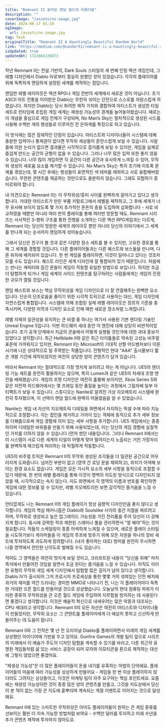 ```yaml
---
title: "Remnant II 놀라운 랜덤 월드의 아름다움"
description: ""
coverImage: "/assets/no-image.jpg"
date: 2024-08-17 01:10
ogImage:
  url: /assets/no-image.jpg
tag: Tech
originalTitle: "Remnant II A Hauntingly Beautiful Random World"
link: "https://medium.com/@xander51/remnant-ii-a-hauntingly-beautiful-random-world-25f39d1bbe81"
isUpdated: true
updatedAt: 1723864236873
---
```


작년 Remnant II는 전설 기반의, Dark Souls 스타일의 세 번째 인칭 액션 게임인데, 그 레벨 디자인에서 Diablo IV로부터 절실히 원했던 것이 있었습니다: 각각의 플레이어를 위해 독특하게 랜덤하게 설정된 세계를 제작하는 점입니다.

랜덤한 레벨 레이아웃은 액션 RPG나 게임 전반의 세계에서 새로운 것이 아닙니다. 초기 ASCII 아트 전통을 이어받은 Diablo는 무한히 섞이는 던전으로 스스로를 자랑스럽게 하였습니다. 하지만 Diablo는 당시 화려한 제작 가치와 결합하여 아티스트가 생성한 타일 세트로 런타임에 조립된 게임 세계는 재생성 가능성의 경계를 늘어놓아왔습니다. 때로는 이 개념을 중심으로 게임 전체가 구성되며, No Man’s Sky는 절차적으로 생성된 시드를 사용해 수백만 개의 행성들로 이루어진 전 은하계를 특징으로 하고 있습니다.

이 방식에는 많은 잠재적인 단점이 있습니다. 아티스트와 디자이너들이 시스템에 대해 충분한 입력이나 통제권이 없다면 무작위 세상들이 혼란스럽게 보일 수 있습니다. 사람들에 의한 논리가 없으면 결과물은 시각적으로 흥미롭게 보일 수 있지만, 게임을 실제로 즐겁게 만드는 공간의 균형이 없을 수 있습니다. 그러나 너무 많은 입력 또한 좋지 않을 수 있습니다. 너무 많이 개입하면 각 공간이 다른 공간과 유사하게 느껴질 수 있어, 무작위 생성의 새로움 요소를 제거할 수 있습니다. No Man’s Sky는 특히 초기에 이토록 문제를 겪었는데, 몇 시간 후에는 행성들이 표면적인 색 테마를 제외하고 서로 융합해버렸습니다. 무한한 콘텐츠를 제공하는 것만으로도 충분하지 않습니다. 그래도 모험하기 흥미로워야 합니다.

내 의견으로는 Remnant II는 이 무작위성/흥미 사이를 완벽하게 걸어가고 있다고 생각합니다. 거대한 아티스트가 만든 부품 카탈로그에서 레벨을 제작하고, 그 후에 세계가 너무 유사해 보이지 않도록 몇 가지 추가적인 혼돈의 층을 도입하여 삽화합니다 - 서로 비교하였을 때뿐만 아니라 여러 번의 플레이를 통해 여러번 방문할 때도. Remnant 시리즈는 서사적인 3-행위 구조를 통한 진행을 소개하는 다른 액션 RPG게임과는 다르게, Remnant II는 당신이 방문한 세계의 레이아웃 뿐만 아니라 당신의 이야기에서 그 세계를 만나게 되는 순서까지 랜덤하게 섞어놓습니다.

<!-- seedividend - 사각형 -->

<ins class="adsbygoogle"
     style="display:block"
     data-ad-client="ca-pub-4877378276818686"
     data-ad-slot="1898504329"
     data-ad-format="auto"
     data-full-width-responsive="true"></ins>

<script>
     (adsbygoogle = window.adsbygoogle || []).push({});
</script>

그래서 당신은 친구가 볼 것과 같은 다양한 장소 세트를 볼 수 있지만, 고유한 경로를 통해 그 세계를 경험할 것입니다. 다른 플레이어들과는 다른 퀘스트와 보스들을 만나며, 다른 위치에 배치되어 있습니다. 한 번 게임을 플레이하면, 이것이 일어나고 있다는 것조차 모를 수도 있습니다. 퀘스트 라인은 세계 디자인에 잘 통합되어 있기 때문입니다. 처음에는 만나는 캐릭터와 잠긴 문들이 게임이 작동할 유일한 방법으로 보입니다. 하지만 조금 더 탐험하게 되거나 게임 세계의 사이드 컨텐츠를 탐구하려는 사람들에게는 게임의 진정한 규모가 열릴 것입니다.

랜덤 퀘스트와 보스는 핵심 무작위성을 게임 디자인으로 더 잘 연결해주는 완벽한 요소입니다. 단순히 단조로움을 줄이기 위한 시각적 트릭으로 사용하는 대신, 게임 디자인에 자연스럽게 통합됩니다. 시스템에 의해 조합된 실제 레벨 레이아웃은 장르의 기준을 충족시키며, 다양한 미학과 디자인 요소로 인해 매번 새로운 장소처럼 느껴집니다.

레벨 자체의 일관성을 유지하는 큰 비결 중 하나는 여기서 사용된 기본 렌더링 기술인 Unreal Engine 5입니다. 이번 하드웨어 세대 동안 이 엔진에 대해 상당히 비판적이었습니다. 초기 공개 단계에서 지금의 콘솔에서 어떻게 실행될 것인가에 대한 과대 홍보가 있었다고 생각합니다. 최근 Hellblade II와 같은 최근 타이틀들로 약속된 고성능 비주얼 표준에 가까워지고 있지만, Remnant II는 Microsoft의 기대작 선형 어드벤처보다 이른 시기에 나온 상대적으로 덜 주목받는 작품입니다. 전형적인 현대 "AAA" 출시물보다 짧은 개발 기간에 제작되었지만 여전히 상당한 양의 콘텐츠가 담겨 있습니다.

따라서 Remnant II는 절대적으로 가장 멋지게 보이려고 하는 게 아닙니다. UE5의 렌더링 기능 세트를 완전히 활용하지는 않으며, 특히 Lumen과 같은 UE5의 차세대 조명 엔진을 배제했습니다. 게임의 조명 디자인은 여전히 훌륭해 보이지만, Xbox Series S와 같은 저전력 하드웨어에서는 몇 프레임 동안 품질을 높이는 과정에서 그림자에 일부 아티팩트가 보일 수 있습니다. 스튜디오는 Nanite로 알려진 가상 지오메트리 시스템에 완전히 투자했으며, 이 선택이 랜덤 월드에 완벽히 어울렸음을 알 수 있었습니다.

<!-- seedividend - 사각형 -->

<ins class="adsbygoogle"
     style="display:block"
     data-ad-client="ca-pub-4877378276818686"
     data-ad-slot="1898504329"
     data-ad-format="auto"
     data-full-width-responsive="true"></ins>

<script>
     (adsbygoogle = window.adsbygoogle || []).push({});
</script>

Nanite는 게임 내 자산의 지오메트릭 디테일을 화면에서 차지하는 픽셀 수에 따라 지능적으로 조절합니다. 이는 팝인을 제거하고 가까이 있는 객체에 동적으로 추가 세부 정보를 더해줌으로써 게임 경험에 의미 있는 세부 사항을 추가합니다. UE5 게임에서는 종종 하이퍼 디테일한 바위들을 만들기 위해 사용되었는데, 이는 당신의 게임 경험에 실질적인 가치를 더하지 않을 수 있습니다 (먼저 썼던 내용입니다). 그러나 Remnant II에서는 이 시스템이 서로 다른 세계의 타일이 어떻게 맞아 떨어지는지 노출되는 거친 가장자리를 완벽하게 매끄럽게 처리하는 데 탁월하게 작동합니다.

UE5의 비주얼 트릭은 Remnant II의 무작위 생성된 조각들을 더 일관된 공간으로 어우러지게 도와줍니다. 넘어진 부분이 없고 (영역 간 로딩 문을 제외하고), 위치가 어색해 보이는 환경 요소도 없습니다. 게임은 모든 가시적 요소의 세부 사항을 동적으로 조절할 수 있기 때문에. 한 번의 레벨 플레이를 통해 이것이 명백히 의도된 방식으로 디자인되지 않았을 때, 시각적으로는 속지 않는다. 지도 화면에서 각 영역의 이름과 번호를 확인하면 게임에 대한 정보를 알 수 있지만, 레벨 지오메트리만 보면 감각적인 즐거움을 느낄 수 있습니다.

안타깝게도 나는 Remnant II의 게임 플레이가 항상 음향적 디자인만큼 좋지 않다고 생각합니다. 게임의 핵심 메커니즘은 Diablo와 Soulslike 사이의 중간 지점을 찌르려고 하며, 무작위로 생성되고 높은 업그레이드 가능성을 가진 전리품을 주어 당신이 더 강해지게 합니다. 동시에 강력한 적과 제한된 스태미너 풀을 관리하면서 "잘 해야"하는 것이 필요합니다. 적들의 스케일링이 종종 어색하게 느껴질 수 있으며, 새로운 플레이 스타일을 시도하기보다 게이머들을 이 게임의 루프에 맞추기 위해 모든 자원을 하나의 장비 세트에 투자하도록 과도하게 장려합니다. (내가 좋아하는 대로) 방어를 완전히 무시하면 나중 영역에서 잔인한 난이도로 벌해질 수도 있습니다.

적어도 그 영역들은 여전히 멋지게 보일 것이고, 크라프트된 내용이 "당신을 위해" 마치 즉석에서 만들어진 것임을 알면서 조금 된다는 즐거움을 느낄 수 있습니다. 아직도 이러한 유형의 무작위 게임 세계 디자인에서 탐험할 많은 깊이가 남아 있다고 생각합니다. Diablo IV가 출시되어 그저 프로시저 프로세싱을 통한 몇몇 거의 섞여있는 던전 배치에 과거의 재미를 약간 드러내는 경미한 MMO로 나타나기 전, 나는 각 플레이어마다 독특한 거대한 오픈 월드를 만들어낼 것으로 상상했습니다. 오늘날의 현대 컴퓨팅 파워가 이러한 종류의 무작위성을 큰 오픈 월드 게임에 주입하여 지루함을 방지하는 데 사용된다면 좋겠다고 생각합니다. 이것은 예술적 혁신으로 내세우려는 많은 악몽과 대조되는 CPU 세대라고 생각합니다. Remnant II의 모든 자산은 여전히 아티스트와 디자이너들이 만들었지만, 무작위 요소는 그 콘텐트를 플레이어에게 더 예상치 못하고 신선하게 만들어주는 데 도움이 됩니다.

<!-- seedividend - 사각형 -->

<ins class="adsbygoogle"
     style="display:block"
     data-ad-client="ca-pub-4877378276818686"
     data-ad-slot="1898504329"
     data-ad-format="auto"
     data-full-width-responsive="true"></ins>

<script>
     (adsbygoogle = window.adsbygoogle || []).push({});
</script>

Remnant II와 그 전작은 몇 년 전 오리지널 Diablo를 플레이하면서 미래의 게임 세계를 상상했던 아이디어에 기반을 두고 있어요. Gunfire Games의 개발 팀이 앞으로 시리즈의 미래에서 이 예술가 주도의 디자인 탐험을 계속할 수 있기를 바라고, 다른 최근의 유명한 게임들처럼 삶 있는 서비스 공장이 되어 모자와 이모티콘을 톤으로 제작하는 대신에 그렇지 않았으면 좋겠어요.

"재생성 가능성"은 더 많은 플레이어들이 돈을 내기를 유혹하는 마법의 단어에요. 플레이어들의 마음에 여러 가능성을 상상하게 만들어요 - 게임을 한 번 이상 플레이하지 않더라도 그려지는 상상들이고, 이것은 마케팅 팀이 자주 요구하는 핵심 포인트에요. 요즘에는 재생성 가능성이란 것이 종종 많은 양의 콘텐츠를 만들고, 그것을 지도상에서 당신이 본 적이 없는 가장 큰 지도에 흩뿌리며 계속되는 계절 이벤트로 이어지는 것으로 달성돼요.

Remnant II에 있는 스마트한 무작위성은 아마도 플레이어들이 원하는 큰 게임 종류를 선보이는 훨씬 더 지속 가능한 방법처럼 보여요 - 수백만 달러를 투자하고 미래 수년을 추가 콘텐츠 제작에 투자하지 않아도요.
